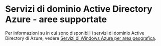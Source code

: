 <properties
    pageTitle="Azure Active Directory servizi di dominio: Supportati aree | Microsoft Azure"
    description="Aree di Azure supportate per i servizi di dominio Active Directory di Azure"
    services="active-directory-ds"
    documentationCenter=""
    authors="mahesh-unnikrishnan"
    manager="stevenpo"
    editor="curtand"/>

<tags
    ms.service="active-directory-ds"
    ms.workload="identity"
    ms.tgt_pltfrm="na"
    ms.devlang="na"
    ms.topic="article"
    ms.date="09/21/2016"
    ms.author="maheshu"/>

# <a name="azure-ad-domain-services---supported-regions"></a>Servizi di dominio Active Directory Azure - aree supportate

Per informazioni su in cui sono disponibili i servizi di dominio Active Directory di Azure, vedere [Servizi di Windows Azure per area geografica](https://azure.microsoft.com/regions/#services/).
